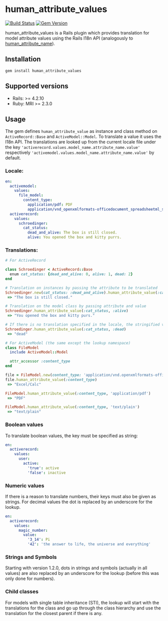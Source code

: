 # human_attribute_values
[![Build Status](https://travis-ci.org/RST-J/human_attribute_values.svg?branch=master)](https://travis-ci.org/RST-J/human_attribute_values)
[![Gem Version](https://badge.fury.io/rb/human_attribute_values.svg)](http://badge.fury.io/rb/human_attribute_values)

human_attribute_values is a Rails plugin which provides translation for model attribute values using the Rails I18n API (analogously to [human_attribute_name](https://apidock.com/rails/v4.2.7/ActiveModel/Translation/human_attribute_name)).

## Installation
```
gem install human_attribute_values
```

## Supported versions
  * Rails: >= 4.2.10
  * Ruby: MRI >= 2.3.0

## Usage
The gem defines ``human_attribute_value`` as instance and class method on ``ActiveRecord::Base`` and ``ActiveModel::Model``.
To translate a value it uses the I18n API. The translations are looked up from the current locale file under the key ``'activerecord.values.model_name.attribute_name.value'`` respectively ``'activemodel.values.model_name.attribute_name.value'`` by default.

### Locale:
```yml
en:
  activemodel:
    values:
      file_model:
        content_type:
          application/pdf: PDF
          application/vnd_openxmlformats-officedocument_spreadsheetml_sheet: Excel/Calc
  activerecord:
    values:
      schroedinger:
        cat_status:
          dead_and_alive: The box is still closed.
          alive: You opened the box and kitty purrs.
```

### Translations:
```ruby
# For ActiveRecord

class Schroedinger < ActiveRecord::Base
  enum cat_status: {dead_and_alive: 0, alive: 1, dead: 2}
end

# Translation on instances by passing the attribute to be translated
Schroedinger.new(cat_status: :dead_and_alive).human_attribute_value(:cat_status)
 => "The box is still closed."

# Translation on the model class by passing attribute and value
Schroedinger.human_attribute_value(:cat_status, :alive)
 => "You opened the box and kitty purs."

# If there is no translation specified in the locale, the stringified value is returned
Schroedinger.human_attribute_value(:cat_status, :dead)
 => "dead"

# For ActiveModel (the same except the lookup namespace)
class FileModel
  include ActiveModel::Model

  attr_accessor :content_type
end

file = FileModel.new(content_type: 'application/vnd.openxmlformats-officedocument.spreadsheetml.sheet')
file.human_attribute_value(:content_type)
 => "Excel/Calc"

FileModel.human_attribute_value(:content_type, 'application/pdf')
 => "PDF"

FileModel.human_attribute_value(:content_type, 'text/plain')
 => "text/plain"
```

### Boolean values
To translate boolean values, the key must be specified as string:
```yml
en:
  activerecord:
    values:
      user:
        active:
          'true': active
          'false': inactive
```

### Numeric values
If there is a reason to translate numbers, their keys must also be given as strings. For decimal values the dot is replaced by an underscore for the lookup.
```yml
en:
  activerecord:
    values:
      magic_number:
        value:
          '3_14': Pi
          '42': 'the answer to life, the universe and everything'
```

### Strings and Symbols
Starting with version 1.2.0, dots in strings and symbols (actually in all values) are also replaced by an underscore for the lookup (before this was only done for numbers).


### Child classes
For models with single table inheritance (STI), the lookup will start with the translations for the class and go up through the class hierarchy and use the translation for the closest parent if there is any.
